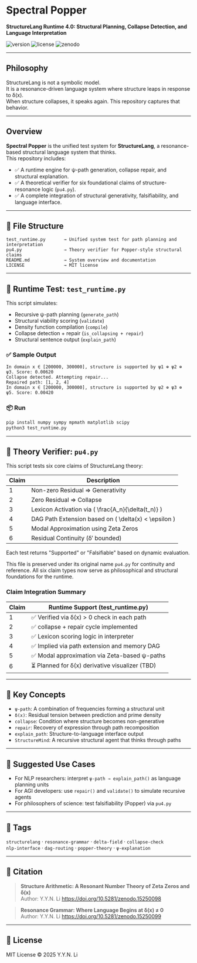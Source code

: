 # Spectral Popper

**StructureLang Runtime 4.0: Structural Planning, Collapse Detection, and Language Interpretation**

![version](https://img.shields.io/badge/version-v1.0.0-blue)
![license](https://img.shields.io/badge/license-MIT-green)
![zenodo](https://img.shields.io/badge/doi-10.5281%2Fzenodo.15241841-orange)

---

## Philosophy

StructureLang is not a symbolic model.  
It is a resonance-driven language system where structure leaps in response to δ(x).  
When structure collapses, it speaks again. This repository captures that behavior.

---

## Overview

**Spectral Popper** is the unified test system for **StructureLang**, a resonance-based structural language system that thinks.  
This repository includes:

- ✅ A runtime engine for ψ-path generation, collapse repair, and structural explanation.
- ✅ A theoretical verifier for six foundational claims of structure-resonance logic (`pu4.py`).
- ✅ A complete integration of structural generativity, falsifiability, and language interface.

---

## 🔧 File Structure

```text
test_runtime.py       → Unified system test for path planning and interpretation
pu4.py                → Theory verifier for Popper-style structural claims
README.md             → System overview and documentation
LICENSE               → MIT license
```

---

## 🔁 Runtime Test: `test_runtime.py`

This script simulates:

- Recursive ψ-path planning (`generate_path`)
- Structural viability scoring (`validate`)
- Density function compilation (`compile`)
- Collapse detection + repair (`is_collapsing + repair`)
- Structural sentence output (`explain_path`)

### ✅ Sample Output

```text
In domain x ∈ [200000, 300000], structure is supported by ψ1 ⊕ ψ2 ⊕ ψ3. Score: 0.00620
Collapse detected. Attempting repair...
Repaired path: [1, 2, 4]
In domain x ∈ [200000, 300000], structure is supported by ψ2 ⊕ ψ3 ⊕ ψ5. Score: 0.00420
```

### 📦 Run

```bash
pip install numpy sympy mpmath matplotlib scipy
python3 test_runtime.py
```

---

## 📐 Theory Verifier: `pu4.py`

This script tests six core claims of StructureLang theory:

| Claim | Description |
|-------|-------------|
| 1 | Non-zero Residual ⇒ Generativity |
| 2 | Zero Residual ⇒ Collapse |
| 3 | Lexicon Activation via \( \frac{A_n}{\delta(t_n)} \) |
| 4 | DAG Path Extension based on \( \delta(x) < \epsilon \) |
| 5 | Modal Approximation using Zeta Zeros |
| 6 | Residual Continuity (δ′ bounded) |

Each test returns "Supported" or "Falsifiable" based on dynamic evaluation.

This file is preserved under its original name `pu4.py` for continuity and reference. All six claim types now serve as philosophical and structural foundations for the runtime.

### Claim Integration Summary

| Claim | Runtime Support (test_runtime.py) |
|-------|------------------------------------|
| 1     | ✅ Verified via δ(x) > 0 check in each path |
| 2     | ✅ collapse + repair cycle implemented |
| 3     | ✅ Lexicon scoring logic in interpreter |
| 4     | ✅ Implied via path extension and memory DAG |
| 5     | ✅ Modal approximation via Zeta-based ψ-paths |
| 6     | ⏳ Planned for δ(x) derivative visualizer (TBD) |

---

## 🧠 Key Concepts

- `ψ-path`: A combination of frequencies forming a structural unit  
- `δ(x)`: Residual tension between prediction and prime density  
- `collapse`: Condition where structure becomes non-generative  
- `repair`: Recovery of expression through path recomposition  
- `explain_path`: Structure-to-language interface output  
- `StructureMind`: A recursive structural agent that thinks through paths

---

## 🧠 Suggested Use Cases

- For NLP researchers: interpret `ψ-path → explain_path()` as language planning units
- For AGI developers: use `repair()` and `validate()` to simulate recursive agents
- For philosophers of science: test falsifiability (Popper) via `pu4.py`

---

## 🧩 Tags

`structurelang` · `resonance-grammar` · `delta-field` · `collapse-check`  
`nlp-interface` · `dag-routing` · `popper-theory` · `ψ-explanation`

---

## 📄 Citation

> **Structure Arithmetic: A Resonant Number Theory of Zeta Zeros and δ(x)**  
> Author: Y.Y.N. Li
> https://doi.org/10.5281/zenodo.15250098

> **Resonance Grammar: Where Language Begins at δ(x) ≠ 0**  
> Author: Y.Y.N. Li
> https://doi.org/10.5281/zenodo.15250099
---

## 📜 License

MIT License © 2025 Y.Y.N. Li
